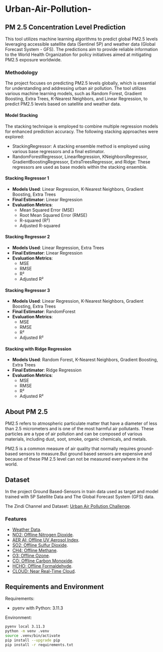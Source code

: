 # Urban-Air-Pollution-
## PM 2.5 Concentration Level Prediction

This tool utilizes machine learning algorithms to predict global PM2.5 levels leveraging accessible satellite data (Sentinel 5P) and weather data (Global Forecast System - GFS). The predictions aim to provide reliable information to the World Health Organization for policy initiatives aimed at mitigating PM2.5 exposure worldwide.

### Methodology

The project focuses on predicting PM2.5 levels globally, which is essential for understanding and addressing urban air pollution. The tool utilizes various machine learning models, such as Random Forest, Gradient Boosting, Extra Trees, K-Nearest Neighbors, and Linear Regression, to predict PM2.5 levels based on satellite and weather data.

#### Model Stacking

The stacking technique is employed to combine multiple regression models for enhanced prediction accuracy. The following stacking approaches were explored:

- StackingRegressor: A stacking ensemble method is employed using various base regressors and a final estimator.
- RandomForestRegressor, LinearRegression, KNeighborsRegressor, GradientBoostingRegressor, ExtraTreesRegressor, and Ridge: These regressors are used as base models within the stacking ensemble.

#### Stacking Regressor 1

- **Models Used**: Linear Regression, K-Nearest Neighbors, Gradient Boosting, Extra Trees
- **Final Estimator**: Linear Regression
- **Evaluation Metrics**:
  - Mean Squared Error (MSE)
  - Root Mean Squared Error (RMSE)
  - R-squared (R²)
  - Adjusted R-squared


#### Stacking Regressor 2

- **Models Used**: Linear Regression, Extra Trees
- **Final Estimator**: Linear Regression
- **Evaluation Metrics**:
  - MSE
  - RMSE
  - R²
  - Adjusted R²


#### Stacking Regressor 3

- **Models Used**: Linear Regression, K-Nearest Neighbors, Gradient Boosting, Extra Trees
- **Final Estimator**: RandomForest
- **Evaluation Metrics**:
  - MSE
  - RMSE
  - R²
  - Adjusted R²


#### Stacking with Ridge Regression

- **Models Used**: Random Forest, K-Nearest Neighbors, Gradient Boosting, Extra Trees
- **Final Estimator**: Ridge Regression
- **Evaluation Metrics**:
  - MSE
  - RMSE
  - R²
  - Adjusted R²



## About PM 2.5

PM2.5 refers to atmospheric particulate matter that have a diameter of less than 2.5 micrometers and is one of the most harmful air pollutants.
These particles are a type of air pollution and can be composed of various materials, including dust, soot, smoke, organic chemicals, and metals.

PM2.5 is a common measure of air quality that normally requires ground-based sensors to measure.But ground based sensors are expensive and because of these PM 2.5 level can not be measured everywhere in the world. 

## Dataset

In the project Ground Based-Sensors in train data used as target and model trained with 5P Satellite Data and The Global Forecast System (GFS) data.

The Zindi Channel and Dataset: [Urban Air Pollution Challenge](https://zindi.africa/competitions/urban-air-pollution-challenge).

### Features

- [Weather Data](https://developers.google.com/earth-engine/datasets/catalog/NOAA_GFS0P25).
- [NO2: Offline Nitrogen Dioxide](https://developers.google.com/earth-engine/datasets/catalog/COPERNICUS_S5P_OFFL_L3_NO2).
- [AER AI: Offline UV Aerosol Index](https://developers.google.com/earth-engine/datasets/catalog/COPERNICUS_S5P_OFFL_L3_AER_AI).
- [SO2: Offline Sulfur Dioxide](https://developers.google.com/earth-engine/datasets/catalog/COPERNICUS_S5P_OFFL_L3_SO2).
- [CH4: Offline Methane](https://developers.google.com/earth-engine/datasets/catalog/COPERNICUS_S5P_OFFL_L3_CH4).
- [O3: Offline Ozone](https://developers.google.com/earth-engine/datasets/catalog/COPERNICUS_S5P_OFFL_L3_O3).
- [CO: Offline Carbon Monoxide](https://developers.google.com/earth-engine/datasets/catalog/COPERNICUS_S5P_OFFL_L3_CO).
- [HCHO: Offline Formaldehyde](https://developers.google.com/earth-engine/datasets/catalog/COPERNICUS_S5P_OFFL_L3_HCHO).
- [CLOUD: Near Real-Time Cloud](https://developers.google.com/earth-engine/datasets/catalog/COPERNICUS_S5P_OFFL_L3_CLOUD).


## Requirements and Environment

Requirements:
- pyenv with Python: 3.11.3

Environment: 

```Bash
pyenv local 3.11.3
python -m venv .venv
source .venv/bin/activate
pip install --upgrade pip
pip install -r requirements.txt
```


